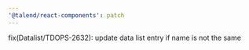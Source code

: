 ```yaml
---
'@talend/react-components': patch
---
```


fix(Datalist/TDOPS-2632): update data list entry if name is not the same
